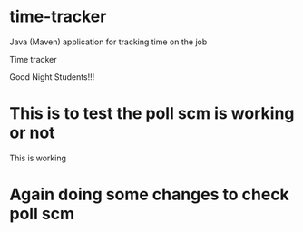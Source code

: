 # time-tracker
Java (Maven) application for tracking time on the job

Time tracker

Good Night Students!!!

# This is to test the poll scm is working or not

This is working

# Again doing some changes to check poll scm